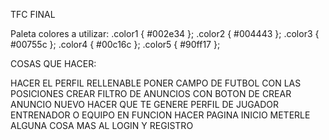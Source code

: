 TFC FINAL

Paleta colores a utilizar:
.color1 { #002e34 };
.color2 { #004443 };
.color3 { #00755c };
.color4 { #00c16c };
.color5 { #90ff17 };


COSAS QUE HACER:

HACER EL PERFIL RELLENABLE
PONER CAMPO DE FUTBOL CON LAS POSICIONES
CREAR FILTRO DE ANUNCIOS CON BOTON DE CREAR ANUNCIO NUEVO
HACER QUE TE GENERE PERFIL DE JUGADOR ENTRENADOR O EQUIPO EN FUNCION
HACER PAGINA INICIO
METERLE ALGUNA COSA MAS AL LOGIN Y REGISTRO
